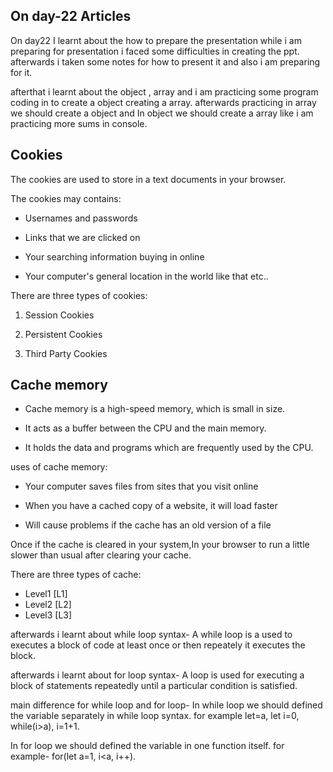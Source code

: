 ## On day-22 Articles

On day22 I learnt about the how to prepare the presentation while i am preparing for presentation i faced some difficulties in creating the ppt. afterwards i taken some notes for how to present it and also i am preparing for it.

afterthat i learnt about the object , array and i am practicing some program coding in to create a object creating a array. afterwards practicing in array we should create a object and In object we should create a array like i am practicing more sums in console.

## Cookies

The cookies are used to store in a text documents in your browser.

The cookies may contains:

* Usernames and passwords

* Links that we are clicked on

* Your searching information buying in online

* Your computer's general location in the world like that etc..

There are three types of cookies:

1. Session Cookies 

2. Persistent Cookies

3. Third Party Cookies

## Cache memory 

* Cache memory is a high-speed memory, which is small in size.

* It acts as a buffer between the CPU and the main memory.

* It holds the data and programs which are frequently used by the CPU.

uses of cache memory:

* Your computer saves files from sites that you visit online

* When you have a cached copy of a website, it will load faster

* Will cause problems if the cache has an old version of a file

Once if the cache is cleared in your system,In your browser to run a little slower than usual after clearing your cache.

There are three types of cache:
* Level1 [L1]
* Level2 [L2]
* Level3 [L3]


afterwards i learnt about  while loop syntax- A  while loop is a used to executes a block of code at least once or then repeately it executes the block.

afterwards i learnt about for loop syntax- A loop is used for executing a block of statements repeatedly until a particular condition is satisfied.

main difference for while loop and for loop- In while loop we should defined the variable separately in while loop syntax.
for example let=a, let i=0, while(i>a), i=1+1.

In for loop we should defined the variable in one function itself. for example- for(let a=1, i<a, i++).





